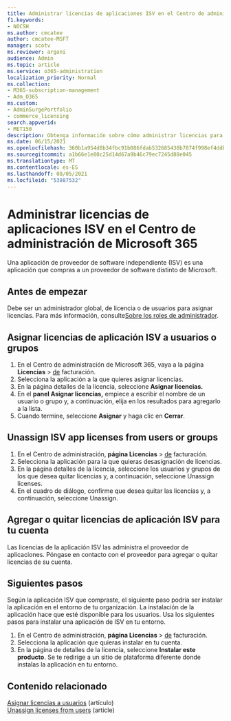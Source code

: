 ```yaml
---
title: Administrar licencias de aplicaciones ISV en el Centro de administración de Microsoft 365
f1.keywords:
- NOCSH
ms.author: cmcatee
author: cmcatee-MSFT
manager: scotv
ms.reviewer: argani
audience: Admin
ms.topic: article
ms.service: o365-administration
localization_priority: Normal
ms.collection:
- M365-subscription-management
- Adm_O365
ms.custom:
- AdminSurgePortfolio
- commerce_licensing
search.appverid:
- MET150
description: Obtenga información sobre cómo administrar licencias para aplicaciones de proveedor de software independiente (ISV) en el Centro de administración de Microsoft 365.
ms.date: 06/15/2021
ms.openlocfilehash: 360b1a954d8b34fbc91b086fdab532685438b7874f998ef4ddb8b7b07732d15a
ms.sourcegitcommit: a1b66e1e80c25d14d67a9b46c79ec7245d88e045
ms.translationtype: MT
ms.contentlocale: es-ES
ms.lasthandoff: 08/05/2021
ms.locfileid: "53887532"
---
```

# <a name="manage-isv-app-licenses-in-the-microsoft-365-admin-center"></a>Administrar licencias de aplicaciones ISV en el Centro de administración de Microsoft 365

Una aplicación de proveedor de software independiente (ISV) es una aplicación que compras a un proveedor de software distinto de Microsoft.

## <a name="before-you-begin"></a>Antes de empezar

Debe ser un administrador global, de licencia o de usuarios para asignar licencias. Para más información, consulte[Sobre los roles de administrador](../../admin/add-users/about-admin-roles.md).

## <a name="assign-isv-app-licenses-to-users-or-groups"></a>Asignar licencias de aplicación ISV a usuarios o grupos

1. En el Centro de administración de Microsoft 365, vaya a la página **Licencias**  >  <a href="https://go.microsoft.com/fwlink/p/?linkid=842264" target="_blank">de</a> facturación.
2. Selecciona la aplicación a la que quieres asignar licencias.
3. En la página detalles de la licencia, seleccione **Asignar licencias.**
4. En el **panel Asignar licencias,** empiece a escribir el nombre de un usuario o grupo y, a continuación, elija en los resultados para agregarlo a la lista.
5. Cuando termine, seleccione **Asignar** y haga clic en **Cerrar**.

## <a name="unassign-isv-app-licenses-from-users-or-groups"></a>Unassign ISV app licenses from users or groups

1. En el Centro de administración, **página Licencias**  >  <a href="https://go.microsoft.com/fwlink/p/?linkid=842264" target="_blank">de</a> facturación.
2. Selecciona la aplicación para la que quieras desasignación de licencias.
3. En la página detalles de la licencia, seleccione los usuarios y grupos de los que desea quitar licencias y, a continuación, seleccione Unassign licenses.
4. En el cuadro de diálogo, confirme que desea quitar las licencias y, a continuación, seleccione Unassign.

## <a name="add-or-remove-isv-app-licenses-for-your-account"></a>Agregar o quitar licencias de aplicación ISV para tu cuenta

Las licencias de la aplicación ISV las administra el proveedor de aplicaciones. Póngase en contacto con el proveedor para agregar o quitar licencias de su cuenta.

## <a name="next-steps"></a>Siguientes pasos

Según la aplicación ISV que compraste, el siguiente paso podría ser instalar la aplicación en el entorno de tu organización. La instalación de la aplicación hace que esté disponible para los usuarios. Usa los siguientes pasos para instalar una aplicación de ISV en tu entorno.

1. En el Centro de administración, **página Licencias**  >  <a href="https://go.microsoft.com/fwlink/p/?linkid=842264" target="_blank">de</a> facturación.
2. Selecciona la aplicación que quieras instalar en tu cuenta.
3. En la página de detalles de la licencia, seleccione **Instalar este producto**. Se te redirige a un sitio de plataforma diferente donde instalas la aplicación en tu entorno.

## <a name="related-content"></a>Contenido relacionado

[Asignar licencias a usuarios](../../admin/manage/assign-licenses-to-users.md) (artículo) \
[Unassign licenses from users](../../admin/manage/remove-licenses-from-users.md) (article)
